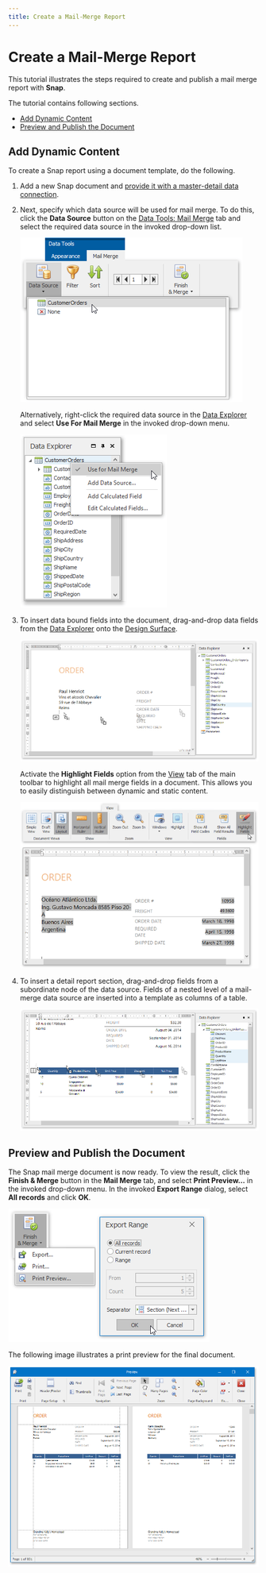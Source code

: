 ```yaml
---
title: Create a Mail-Merge Report
---
```

# Create a Mail-Merge Report
This tutorial illustrates the steps required to create and publish a mail merge report with **Snap**.

The tutorial contains following sections.
* [Add Dynamic Content](#adddynamiccontent)
* [Preview and Publish the Document](#result)

## <a name="adddynamiccontent"/>Add Dynamic Content
To create a Snap report using a document template, do the following.
1. Add a new Snap document and [provide it with a master-detail data connection](../../../../interface-elements-for-desktop/articles/snap-reporting-engine/connect-to-data/create-a-master-detail-data-source.md).
2. Next, specify which data source will be used for mail merge. To do this, click the **Data Source** button on the [Data Tools: Mail Merge](../../../../interface-elements-for-desktop/articles/snap-reporting-engine/graphical-user-interface/main-toolbar/data-tools-mail-merge.md) tab and select the required data source in the invoked drop-down list.
	
	![snap-getting-started-mail-merge02](../../../images/Img22823.png)
	
	Alternatively, right-click the required data source in the [Data Explorer](../../../../interface-elements-for-desktop/articles/snap-reporting-engine/graphical-user-interface/snap-application-elements/data-explorer.md) and select **Use For Mail Merge** in the invoked drop-down menu.
	
	![snap-getting-started-mail-merge03](../../../images/Img22824.png)
3. To insert data bound fields into the document, drag-and-drop data fields from the [Data Explorer](../../../../interface-elements-for-desktop/articles/snap-reporting-engine/graphical-user-interface/snap-application-elements/data-explorer.md) onto the  [Design Surface](../../../../interface-elements-for-desktop/articles/snap-reporting-engine/graphical-user-interface/snap-application-elements/design-surface.md).
	
	![snap-getting-started-mail-merge04](../../../images/Img22825.png)
	
	Activate the **Highlight Fields** option from the [View](../../../../interface-elements-for-desktop/articles/snap-reporting-engine/graphical-user-interface/main-toolbar/general-tools-view.md) tab of the main toolbar to highlight all mail merge fields in a document. This allows you to easily distinguish between dynamic and static content.
	  
	
	![snap-getting-started-mail-merge05](../../../images/Img22826.png)
4. To insert a detail report section, drag-and-drop fields from a subordinate node of the data source. Fields of a nested level of a mail-merge data source are inserted into a template as columns of a table.
	
	![snap-getting-started-mail-merge06](../../../images/Img22827.png)

## <a name="result"/>Preview and Publish the Document
The Snap mail merge document is now ready. To view the result, click the **Finish &amp; Merge** button in the **Mail Merge** tab, and select **Print Preview...** in the invoked  drop-down menu. In the invoked **Export Range** dialog, select **All records** and click **OK**.

![snap-mail-merge-print-preview](../../../images/Img22411.png)

The following image illustrates a print preview for the final document.

![snap-getting-started-mail-merge07](../../../images/Img22828.png)